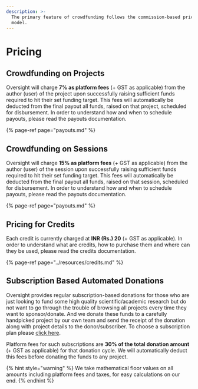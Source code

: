 ```yaml
---
description: >-
  The primary feature of crowdfunding follows the commission-based pricing
  model.
---
```


# Pricing

## Crowdfunding on Projects

Oversight will charge **7% as platform fees** \(+ GST as applicable\) from the author \(user\) of the project upon successfully raising sufficient funds required to hit their set funding target. This fees will automatically be deducted from the final payout all funds, raised on that project, scheduled for disbursement. In order to understand how and when to schedule payouts, please read the payouts documentation.

{% page-ref page="payouts.md" %}

## Crowdfunding on Sessions

Oversight will charge **15% as platform fees** \(+ GST as applicable\) from the author \(user\) of the session upon successfully raising sufficient funds required to hit their set funding target. This fees will automatically be deducted from the final payout all funds, raised on that session, scheduled for disbursement. In order to understand how and when to schedule payouts, please read the payouts documentation.

{% page-ref page="payouts.md" %}

## Pricing for Credits

Each credit is currently charged at **INR \(Rs.\) 20** \(+ GST as applicable\). In order to understand what are credits, how to purchase them and where can they be used, please read the credits documentation.

{% page-ref page="../resources/credits.md" %}

## Subscription Based Automated Donations

Oversight provides regular subscription-based donations for those who are just looking to fund some high quality scientific/academic research but do not want to go through the trouble of browsing all projects every time they want to sponsor/donate. And we donate these funds to a carefully handpicked project by our own team and send the receipt of the donation along with project details to the donor/subscriber. To choose a subscription plan please [click here](https://oversyt.now.sh/#subscribe). 

Platform fees for such subscriptions are **30% of the total donation amount** \(+ GST as applicable\) for that donation cycle. We will automatically deduct this fees before donating the funds to any project.

{% hint style="warning" %}
We take mathematical floor values on all amounts including platform fees and taxes, for easy calculations on our end.
{% endhint %}

